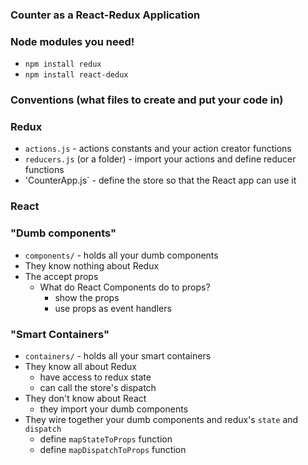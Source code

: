 ### Counter as a React-Redux Application 


### Node modules you need! 
- `npm install redux`
- `npm install react-dedux`

### Conventions (what files to create and put your code in)

### Redux 

- `actions.js` - actions constants and your action creator functions 
- `reducers.js`  (or a folder) - import your actions and define reducer functions 
- 'CounterApp.js` - define the store so that the React app can use it 

### React 



### "Dumb components" 
- `components/` - holds all your dumb components 
- They know nothing about Redux
- The accept props 
    - What do React Components do to props? 
        - show the props
        - use props as event handlers 

### "Smart Containers"
- `containers/`  - holds all your smart containers 
- They know all about Redux
    - have access to redux state
    - can call the store's dispatch
- They don't know about React 
    - they import your dumb components 
- They wire together your dumb components and redux's `state` and `dispatch`
    - define `mapStateToProps` function 
    - define `mapDispatchToProps` function 





